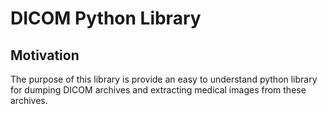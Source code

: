 # DICOM Python Library
## Motivation
The purpose of this library is provide an easy to understand python library for dumping DICOM archives and extracting medical images from these archives.
